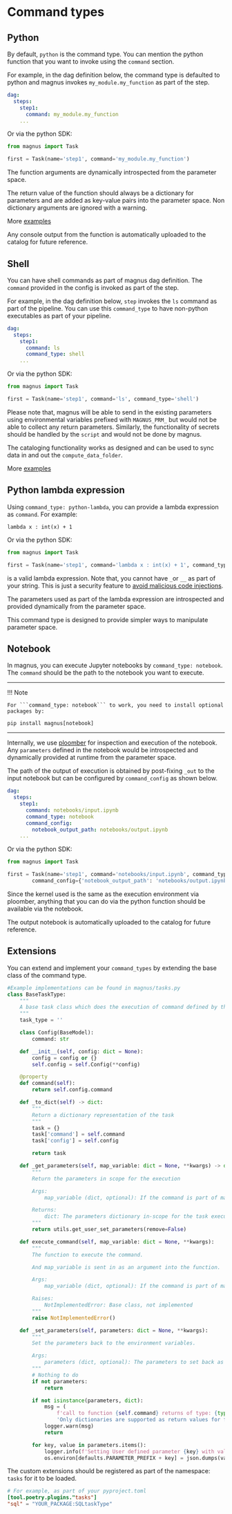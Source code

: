 # Command types

## Python

By default, ```python``` is the command type. You can mention the python function that you want to invoke
using the ```command``` section.

For example, in the dag definition below, the command type is defaulted to python and magnus invokes
```my_module.my_function``` as part of the step.

```yaml
dag:
  steps:
    step1:
      command: my_module.my_function
    ...
```

Or via the python SDK:

```python
from magnus import Task

first = Task(name='step1', command='my_module.my_function')
```

The function arguments are dynamically introspected from the parameter space.

The return value of the function should always be a dictionary for parameters and are added as key-value pairs
into the parameter space. Non dictionary arguments are ignored with a warning.

More [examples](../../examples)

Any console output from the function is automatically uploaded to the catalog for future reference.


## Shell

You can have shell commands as part of magnus dag definition. The ```command``` provided in the config is
invoked as part of the step.

For example, in the dag definition below, ```step``` invokes the ```ls``` command as part of the pipeline.
You can use this ```command_type``` to have non-python executables as part of your pipeline.

```yaml
dag:
  steps:
    step1:
      command: ls
      command_type: shell
    ...
```

Or via the python SDK:

```python
from magnus import Task

first = Task(name='step1', command='ls', command_type='shell')
```


Please note that, magnus will be able to send in the existing parameters using environmental variables prefixed with
```MAGNUS_PRM_``` but would not be able to collect any return parameters. Similarly, the functionality of
secrets should be handled by the ```script``` and would not be done by magnus.

The cataloging functionality works as designed and can be used to sync data in and out the ```compute_data_folder```.

More [examples](../../examples)

## Python lambda expression

Using ```command_type: python-lambda```, you can provide a lambda expression as ```command```. For example:

```
lambda x : int(x) + 1
```

Or via the python SDK:

```python
from magnus import Task

first = Task(name='step1', command='lambda x : int(x) + 1', command_type='python-lambda')
```


is a valid lambda expression. Note that, you cannot have ```_```or ```__``` as part of your string. This is just a
security feature to
[avoid malicious code injections](https://nedbatchelder.com/blog/201206/eval_really_is_dangerous.html).

The parameters used as part of the lambda expression are introspected and provided dynamically from the parameter space.

This command type is designed to provide simpler ways to manipulate parameter space.

## Notebook

In magnus, you can execute Jupyter notebooks by ```command_type: notebook```. The ```command``` should be the path
to the notebook you want to execute.

---
!!! Note

    For ```command_type: notebook``` to work, you need to install optional packages by:

    pip install magnus[notebook]
---


Internally, we use [ploomber](https://ploomber.io/) for inspection and execution
of the notebook. Any ```parameters``` defined in the notebook would be introspected and dynamically provided at runtime
from the parameter space.

The path of the output of execution is obtained by post-fixing ```_out``` to the input notebook but can be configured
by ```command_config``` as shown below.

```yaml
dag:
  steps:
    step1:
      command: notebooks/input.ipynb
      command_type: notebook
      command_config:
        notebook_output_path: notebooks/output.ipynb
    ...
```

Or via the python SDK:

```python
from magnus import Task

first = Task(name='step1', command='notebooks/input.ipynb', command_type='notebook',
        command_config={'notebook_output_path': 'notebooks/output.ipynb'})
```

Since the kernel used is the same as the execution environment via ploomber, anything that you can do via the python
function should be available via the notebook.

The output notebook is automatically uploaded to the catalog for future reference.

## Extensions

You can extend and implement your ```command_types``` by extending the base class of the command type.

```python
#Example implementations can be found in magnus/tasks.py
class BaseTaskType:
    """
    A base task class which does the execution of command defined by the user
    """
    task_type = ''

    class Config(BaseModel):
        command: str

    def __init__(self, config: dict = None):
        config = config or {}
        self.config = self.Config(**config)

    @property
    def command(self):
        return self.config.command

    def _to_dict(self) -> dict:
        """
        Return a dictionary representation of the task
        """
        task = {}
        task['command'] = self.command
        task['config'] = self.config

        return task

    def _get_parameters(self, map_variable: dict = None, **kwargs) -> dict:
        """
        Return the parameters in scope for the execution

        Args:
            map_variable (dict, optional): If the command is part of map node, the value of map. Defaults to None.

        Returns:
            dict: The parameters dictionary in-scope for the task execution
        """
        return utils.get_user_set_parameters(remove=False)

    def execute_command(self, map_variable: dict = None, **kwargs):
        """
        The function to execute the command.

        And map_variable is sent in as an argument into the function.

        Args:
            map_variable (dict, optional): If the command is part of map node, the value of map. Defaults to None.

        Raises:
            NotImplementedError: Base class, not implemented
        """
        raise NotImplementedError()

    def _set_parameters(self, parameters: dict = None, **kwargs):
        """
        Set the parameters back to the environment variables.

        Args:
            parameters (dict, optional): The parameters to set back as env variables. Defaults to None.
        """
        # Nothing to do
        if not parameters:
            return

        if not isinstance(parameters, dict):
            msg = (
                f'call to function {self.command} returns of type: {type(parameters)}. '
                'Only dictionaries are supported as return values for functions as part part of magnus pipeline.')
            logger.warn(msg)
            return

        for key, value in parameters.items():
            logger.info(f'Setting User defined parameter {key} with value: {value}')
            os.environ[defaults.PARAMETER_PREFIX + key] = json.dumps(value)

```

The custom extensions should be registered as part of the namespace: ```tasks``` for it to be
loaded.

```toml
# For example, as part of your pyproject.toml
[tool.poetry.plugins."tasks"]
"sql" = "YOUR_PACKAGE:SQLtaskType"

```
